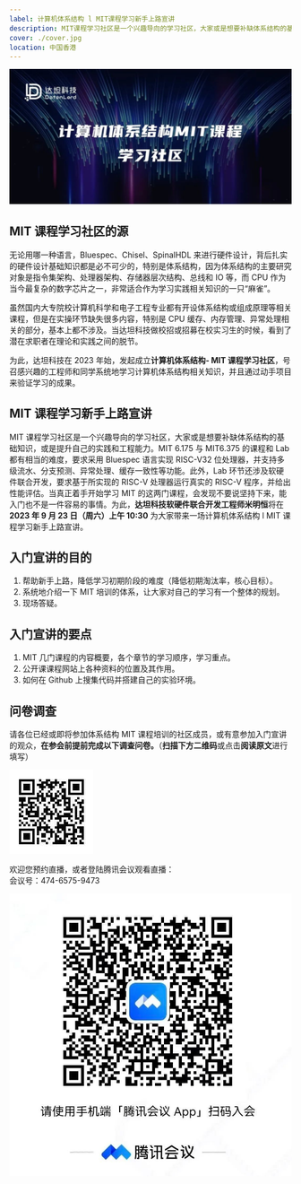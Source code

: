 ```yaml
---
label: 计算机体系结构 l MIT课程学习新手上路宣讲
description: MIT课程学习社区是一个兴趣导向的学习社区，大家或是想要补缺体系结构的基础知识，或是提升自己的实践和工程能力。MIT 6.175与MIT6.375的课程和Lab都有相当的难度，要求采用Bluespec语言实现RISC-V32位处理器，并支持多级流水、分支预测、异常处理、缓存一致性等功能。此外，Lab环节还涉及软硬件联合开发，要求基于所实现的RISC-V处理器运行真实的RISC-V程序，并给出性能评估。当真正着手开始学习MIT的这两门课程，会发现不要说坚持下来，能入门也不是一件容易的事情。为此，达坦科技软硬件联合开发工程师米明恒将在2023年9月23日（周六）上午10:30为大家带来一场计算机体系结构 l MIT课程学习新手上路宣讲。
cover: ./cover.jpg
location: 中国香港
---
```


![封面](./cover.jpg)

## MIT 课程学习社区的源

无论用哪一种语言，Bluespec、Chisel、SpinalHDL 来进行硬件设计，背后扎实的硬件设计基础知识都是必不可少的，特别是体系结构，因为体系结构的主要研究对象是指令集架构、处理器架构、存储器层次结构、总线和 IO 等，而 CPU 作为当今最复杂的数字芯片之一，非常适合作为学习实践相关知识的一只“麻雀”。

虽然国内大专院校计算机科学和电子工程专业都有开设体系结构或组成原理等相关课程，但是在实操环节缺失很多内容，特别是 CPU 缓存、内存管理、异常处理相关的部分，基本上都不涉及。当达坦科技做校招或招募在校实习生的时候，看到了潜在求职者在理论和实践之间的脱节。

为此，达坦科技在 2023 年始，发起成立**计算机体系结构- MIT 课程学习社区**，号召感兴趣的工程师和同学系统地学习计算机体系结构相关知识，并且通过动手项目来验证学习的成果。

## MIT 课程学习新手上路宣讲

MIT 课程学习社区是一个兴趣导向的学习社区，大家或是想要补缺体系结构的基础知识，或是提升自己的实践和工程能力。MIT 6.175 与 MIT6.375 的课程和 Lab 都有相当的难度，要求采用 Bluespec 语言实现 RISC-V32 位处理器，并支持多级流水、分支预测、异常处理、缓存一致性等功能。此外，Lab 环节还涉及软硬件联合开发，要求基于所实现的 RISC-V 处理器运行真实的 RISC-V 程序，并给出性能评估。当真正着手开始学习 MIT 的这两门课程，会发现不要说坚持下来，能入门也不是一件容易的事情。为此，**达坦科技软硬件联合开发工程师米明恒**将在 **2023 年 9 月 23 日（周六）上午 10:30** 为大家带来一场计算机体系结构 l MIT 课程学习新手上路宣讲。

## 入门宣讲的目的

1. 帮助新手上路，降低学习初期阶段的难度（降低初期淘汰率，核心目标）。
2. 系统地介绍一下 MIT 培训的体系，让大家对自己的学习有一个整体的规划。
3. 现场答疑。

## 入门宣讲的要点

1. MIT 几门课程的内容概要，各个章节的学习顺序，学习重点。
2. 公开课课程网站上各种资料的位置及其作用。
3. 如何在 Github 上搜集代码并搭建自己的实验环境。

## 问卷调查

请各位已经或即将参加体系结构 MIT 课程培训的社区成员，或有意参加入门宣讲的观众，**在参会前提前完成以下调查问卷。**（**扫描下方二维码**或点击**阅读原文**进行填写）

![图片](./image1.jpg)

欢迎您预约直播，或者登陆腾讯会议观看直播：  
会议号：474-6575-9473

![图片](./image2.jpg)
